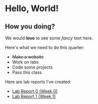 # Hello, World!
## How you doing?
We would **love** to see some *fancy* text here.

Here's what we need to do this quarter:
* ~~Make a website~~
* Work on labs
* Code some projects
* Pass this class

Here are lab reports I've created:

* [Lab Report 0 (Week 0)](./week-0-lab-report.html)
* [Lab Report 1 (Week 1)](Lab%20Report%201/lab-report-1.html)